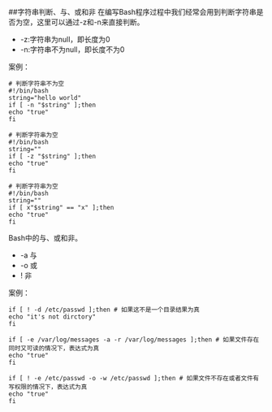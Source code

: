 ##字符串判断、与、或和非
在编写Bash程序过程中我们经常会用到判断字符串是否为空，这里可以通过-z和-n来直接判断。
* -z:字符串为null，即长度为0
* -n:字符串不为null，即长度不为0

案例：
```
# 判断字符串不为空
#!/bin/bash
string="hello world"
if [ -n "$string" ];then
echo "true"
fi

# 判断字符串为空
#!/bin/bash
string=""
if [ -z "$string" ];then
echo "true"
fi

# 判断字符串为空
#!/bin/bash
string=""
if [ x"$string" == "x" ];then
echo "true"
fi
```
Bash中的与、或和非。
* -a 与
* -o 或
* \! 非

案例：
```
if [ ! -d /etc/passwd ];then # 如果这不是一个目录结果为真
echo "it's not dirctory"
fi

if [ -e /var/log/messages -a -r /var/log/messages ];then # 如果文件存在同时又可读的情况下，表达式为真
echo "true"
fi

if [ ! -e /etc/passwd -o -w /etc/passwd ];then # 如果文件不存在或者文件有写权限的情况下，表达式为真
echo "true"
fi

```